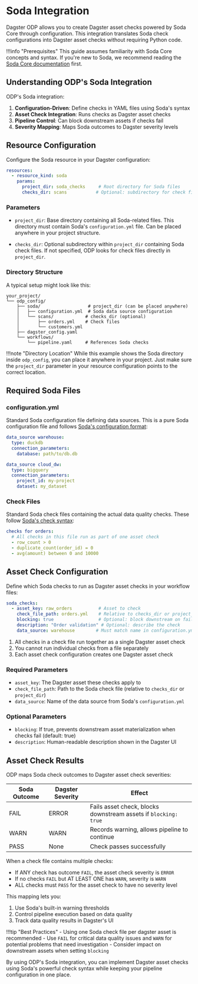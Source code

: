 # Soda Integration

Dagster ODP allows you to create Dagster asset checks powered by Soda Core through configuration. This integration translates Soda check configurations into Dagster asset checks without requiring Python code.

!!!info "Prerequisites"
    This guide assumes familiarity with Soda Core concepts and syntax. If you're new to Soda, we recommend reading the [Soda Core documentation](https://docs.soda.io/soda-core/overview.html) first.

## Understanding ODP's Soda Integration

ODP's Soda integration:

1. **Configuration-Driven**: Define checks in YAML files using Soda's syntax
2. **Asset Check Integration**: Runs checks as Dagster asset checks
3. **Pipeline Control**: Can block downstream assets if checks fail
4. **Severity Mapping**: Maps Soda outcomes to Dagster severity levels

## Resource Configuration

Configure the Soda resource in your Dagster configuration:

```yaml title="dagster_config.yaml"
resources:
  - resource_kind: soda
    params:
      project_dir: soda_checks     # Root directory for Soda files
      checks_dir: scans           # Optional: subdirectory for check files
```

### Parameters

- `project_dir`: Base directory containing all Soda-related files. This directory must contain Soda's `configuration.yml` file. Can be placed anywhere in your project structure.

- `checks_dir`: Optional subdirectory within `project_dir` containing Soda check files. If not specified, ODP looks for check files directly in `project_dir`.

### Directory Structure

A typical setup might look like this:

```
your_project/
└── odp_config/
    ├── soda/                  # project_dir (can be placed anywhere)
    │   ├── configuration.yml  # Soda data source configuration
    │   └── scans/            # checks_dir (optional)
    │       ├── orders.yml    # Check files
    │       └── customers.yml
    ├── dagster_config.yaml
    └── workflows/
        └── pipeline.yaml     # References Soda checks
```

!!!note "Directory Location"
    While this example shows the Soda directory inside `odp_config`, you can place it anywhere in your project. Just make sure the `project_dir` parameter in your resource configuration points to the correct location.

## Required Soda Files

### configuration.yml

Standard Soda configuration file defining data sources. This is a pure Soda configuration file and follows [Soda's configuration format](https://github.com/sodadata/soda-core/blob/main/docs/configuration.md):

```yaml title="configuration.yml"
data_source warehouse:
  type: duckdb
  connection_parameters:
    database: path/to/db.db

data_source cloud_dw:
  type: bigquery
  connection_parameters:
    project_id: my-project
    dataset: my_dataset
```

### Check Files

Standard Soda check files containing the actual data quality checks. These follow [Soda's check syntax](https://docs.soda.io/soda-cl/soda-cl-overview.html):

```yaml title="orders.yml"
checks for orders:
  # All checks in this file run as part of one asset check
  - row_count > 0
  - duplicate_count(order_id) = 0
  - avg(amount) between 0 and 10000
```

## Asset Check Configuration

Define which Soda checks to run as Dagster asset checks in your workflow files:

```yaml title="workflow.yaml"
soda_checks:
  - asset_key: raw_orders          # Asset to check
    check_file_path: orders.yml    # Relative to checks_dir or project_dir
    blocking: true                 # Optional: block downstream on failure
    description: "Order validation" # Optional: describe the check
    data_source: warehouse        # Must match name in configuration.yml
```

1. All checks in a check file run together as a single Dagster asset check
2. You cannot run individual checks from a file separately
3. Each asset check configuration creates one Dagster asset check

### Required Parameters

- `asset_key`: The Dagster asset these checks apply to
- `check_file_path`: Path to the Soda check file (relative to `checks_dir` or `project_dir`)
- `data_source`: Name of the data source from Soda's `configuration.yml`

### Optional Parameters

- `blocking`: If true, prevents downstream asset materialization when checks fail (default: true)
- `description`: Human-readable description shown in the Dagster UI

## Asset Check Results

ODP maps Soda check outcomes to Dagster asset check severities:

| Soda Outcome | Dagster Severity | Effect                                                         |
|--------------|------------------|----------------------------------------------------------------|
| FAIL         | ERROR           | Fails asset check, blocks downstream assets if `blocking: true` |
| WARN         | WARN            | Records warning, allows pipeline to continue                    |
| PASS         | None            | Check passes successfully                                       |

When a check file contains multiple checks:

- If ANY check has outcome `FAIL`, the asset check severity is `ERROR`
- If no checks `FAIL` but AT LEAST ONE has `WARN`, severity is `WARN`
- ALL checks must `PASS` for the asset check to have no severity level

This mapping lets you:

1. Use Soda's built-in warning thresholds
2. Control pipeline execution based on data quality
3. Track data quality results in Dagster's UI

!!!tip "Best Practices"
    - Using one Soda check file per dagster asset is recommended
    - Use `FAIL` for critical data quality issues and `WARN` for potential problems that need investigation
    - Consider impact on downstream assets when setting `blocking`

By using ODP's Soda integration, you can implement Dagster asset checks using Soda's powerful check syntax while keeping your pipeline configuration in one place.
